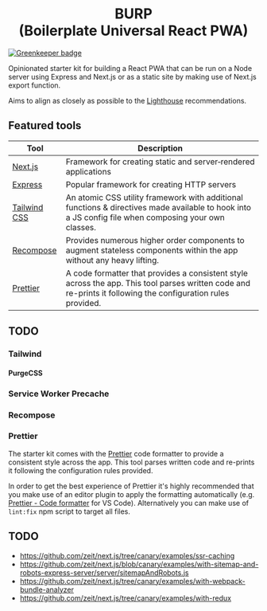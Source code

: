 <h1 align="center">
  BURP<br />
  (Boilerplate Universal React PWA)
</h1>

[![Greenkeeper badge](https://badges.greenkeeper.io/emortlock/nextjs-boilerplate.svg)](https://greenkeeper.io/)

Opinionated starter kit for building a React PWA that can be run on a Node server using Express and Next.js or as a static site by making use of Next.js export function.

Aims to align as closely as possible to the [Lighthouse](https://developers.google.com/web/tools/lighthouse/) recommendations.

## Featured tools

| Tool                                                       | Description                                                                                                                                                  |
| ---------------------------------------------------------- | ------------------------------------------------------------------------------------------------------------------------------------------------------------ |
| [Next.js](https://github.com/zeit/next.js/)                | Framework for creating static and server‑rendered applications                                                                                               |
| [Express](https://github.com/expressjs/express)            | Popular framework for creating HTTP servers                                                                                                                  |
| [Tailwind CSS](https://github.com/tailwindcss/tailwindcss) | An atomic CSS utility framework with additional functions & directives made available to hook into a JS config file when composing your own classes.         |
| [Recompose](https://github.com/acdlite/recompose)          | Provides numerous higher order components to augment stateless components within the app without any heavy lifting.                                          |
| [Prettier](https://github.com/prettier/prettier)           | A code formatter that provides a consistent style across the app. This tool parses written code and re-prints it following the configuration rules provided. |

## TODO

### Tailwind

#### PurgeCSS

### Service Worker Precache

### Recompose

### Prettier

The starter kit comes with the [Prettier](https://github.com/prettier/prettier) code formatter to provide a consistent style across the app. This tool parses written code and re-prints it following the configuration rules provided.

In order to get the best experience of Prettier it's highly recommended that you make use of an editor plugin to apply the formatting automatically (e.g. [Prettier - Code formatter](https://github.com/prettier/prettier-vscode) for VS Code). Alternatively you can make use of `lint:fix` npm script to target all files.

## TODO

- https://github.com/zeit/next.js/tree/canary/examples/ssr-caching
- https://github.com/zeit/next.js/blob/canary/examples/with-sitemap-and-robots-express-server/server/sitemapAndRobots.js
- https://github.com/zeit/next.js/tree/canary/examples/with-webpack-bundle-analyzer
- https://github.com/zeit/next.js/tree/canary/examples/with-redux
